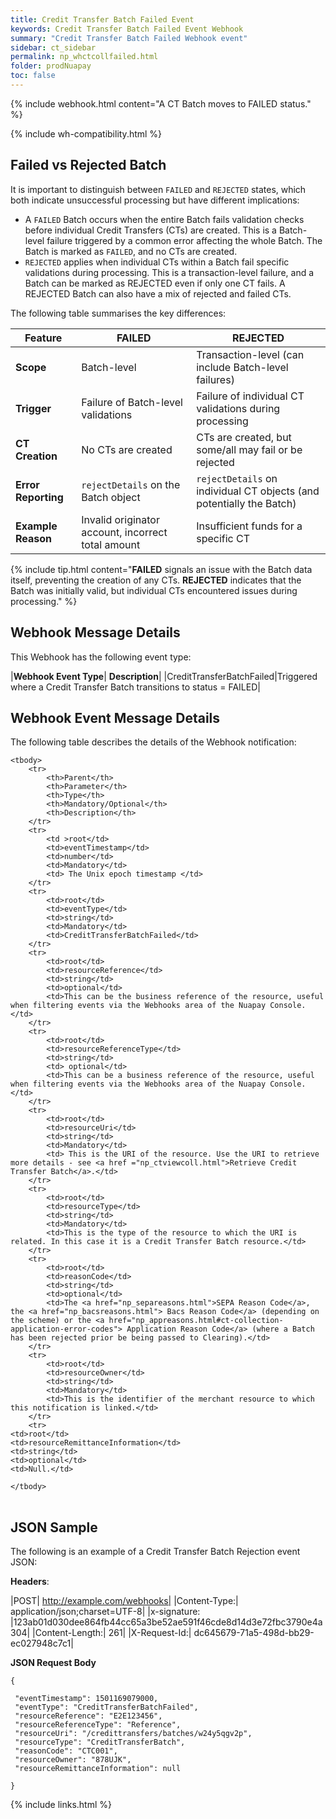 ```yaml
---
title: Credit Transfer Batch Failed Event
keywords: Credit Transfer Batch Failed Event Webhook
summary: "Credit Transfer Batch Failed Webhook event"
sidebar: ct_sidebar
permalink: np_whctcollfailed.html
folder: prodNuapay
toc: false
---
```


{% include webhook.html content="A CT Batch moves to FAILED status." %}

{% include wh-compatibility.html %}

## Failed vs Rejected Batch

It is important to distinguish between `FAILED` and `REJECTED` states, which both indicate unsuccessful processing but have different implications:

* A `FAILED` Batch occurs when the entire Batch fails validation checks before individual Credit Transfers (CTs) are created. This is a Batch-level failure triggered by a common error affecting the whole Batch. The Batch is marked as `FAILED`, and no CTs are created.
* `REJECTED` applies when individual CTs within a Batch fail specific validations during processing. This is a transaction-level failure, and a Batch can be marked as REJECTED even if only one CT fails. A REJECTED Batch can also have a mix of rejected and failed CTs.

The following table summarises the key differences:

| Feature           | FAILED                                           | REJECTED                                                       |
|-------------------|--------------------------------------------------|-----------------------------------------------------------------|
| **Scope**         | Batch-level                                 | Transaction-level (can include Batch-level failures)       |
| **Trigger**       | Failure of Batch-level validations          | Failure of individual CT validations during processing          |
| **CT Creation**   | No CTs are created                               | CTs are created, but some/all may fail or be rejected           |
| **Error Reporting** | `rejectDetails` on the Batch object      | `rejectDetails` on individual CT objects (and potentially the Batch) |
| **Example Reason** | Invalid originator account, incorrect total amount | Insufficient funds for a specific CT                           |


{% include tip.html content="**FAILED** signals an issue with the Batch data itself, preventing the creation of any CTs. **REJECTED** indicates that the Batch was initially valid, but individual CTs encountered issues during processing." %}


## Webhook Message Details

This Webhook has the following event type:

|**Webhook Event Type**| **Description**|
|CreditTransferBatchFailed|Triggered where a Credit Transfer Batch transitions to status = FAILED|

## Webhook Event Message Details

<p>The following table describes the details of the Webhook notification:</p>

<table cellspacing="0">

	<tbody>
		<tr>
			<th>Parent</th>
			<th>Parameter</th>
			<th>Type</th>
			<th>Mandatory/Optional</th>
			<th>Description</th>
		</tr>
		<tr>
			<td >root</td>
			<td>eventTimestamp</td>
			<td>number</td>
			<td>Mandatory</td>
			<td> The Unix epoch timestamp </td>
		</tr>
		<tr>
			<td>root</td>
			<td>eventType</td>
			<td>string</td>
			<td>Mandatory</td>
            <td>CreditTransferBatchFailed</td>
		</tr>
		<tr>
			<td>root</td>
			<td>resourceReference</td>
			<td>string</td>
			<td>optional</td>
			<td>This can be the business reference of the resource, useful when filtering events via the Webhooks area of the Nuapay Console.</td>
		</tr>
		<tr>
			<td>root</td>
			<td>resourceReferenceType</td>
			<td>string</td>
			<td> optional</td>
			<td>This can be a business reference of the resource, useful when filtering events via the Webhooks area of the Nuapay Console.</td>
		</tr>
		<tr>
			<td>root</td>
			<td>resourceUri</td>
			<td>string</td>
			<td>Mandatory</td>
			<td> This is the URI of the resource. Use the URI to retrieve more details - see <a href ="np_ctviewcoll.html">Retrieve Credit Transfer Batch</a>.</td>
		</tr>
		<tr>
			<td>root</td>
			<td>resourceType</td>
			<td>string</td>
			<td>Mandatory</td>
			<td>This is the type of the resource to which the URI is related. In this case it is a Credit Transfer Batch resource.</td>
		</tr>
		<tr>
			<td>root</td>
			<td>reasonCode</td>
			<td>string</td>
			<td>optional</td>
            <td>The <a href="np_separeasons.html">SEPA Reason Code</a>, the <a href="np_bacsreasons.html"> Bacs Reason Code</a> (depending on the scheme) or the <a href="np_appreasons.html#ct-collection-application-error-codes"> Application Reason Code</a> (where a Batch has been rejected prior be being passed to Clearing).</td>
		</tr>
        <tr>
			<td>root</td>
			<td>resourceOwner</td>
			<td>string</td>
			<td>Mandatory</td>
			<td>This is the identifier of the merchant resource to which this notification is linked.</td>
		</tr>
		<tr>
	<td>root</td>
	<td>resourceRemittanceInformation</td>
	<td>string</td>
	<td>optional</td>
	<td>Null.</td>
</tr>


	</tbody>
</table>

## JSON Sample

The following is an example of a Credit Transfer Batch Rejection event JSON:

<b>Headers</b>:


|POST| http://example.com/webhooks|
|Content-Type:| application/json;charset=UTF-8|
|x-signature: |123ab01d030dee864fb44cc65a3be52ae591f46cde8d14d3e72fbc3790e4a304|
|Content-Length:| 261|
|X-Request-Id:| dc645679-71a5-498d-bb29-ec027948c7c1|

<b>JSON Request Body</b>
<pre>
<code class="json">{

 "eventTimestamp": 1501169079000,
 "eventType": "CreditTransferBatchFailed",    
 "resourceReference": "E2E123456",
 "resourceReferenceType": "Reference",   
 "resourceUri": "/credittransfers/batches/w24y5qgv2p",
 "resourceType": "CreditTransferBatch",
 "reasonCode": "CTC001",
 "resourceOwner": "878UJK",
 "resourceRemittanceInformation": null

}</code>
</pre>

{% include links.html %}
